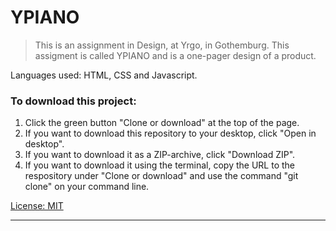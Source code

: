 # YPIANO

> This is an assignment in Design, at Yrgo, in Gothemburg. This assigment is called YPIANO and is a one-pager design of a product.

Languages used:
HTML, CSS and Javascript.

### To download this project:
1. Click the green button "Clone or download" at the top of the page.
2. If you want to download this repository to your desktop, click "Open in desktop".
3. If you want to download it as a ZIP-archive, click "Download ZIP".
4. If you want to download it using the terminal, copy the URL to the respository under "Clone or download" and use the command "git clone" on your command line.

[License: MIT](https://choosealicense.com/licenses/mit/)

---
